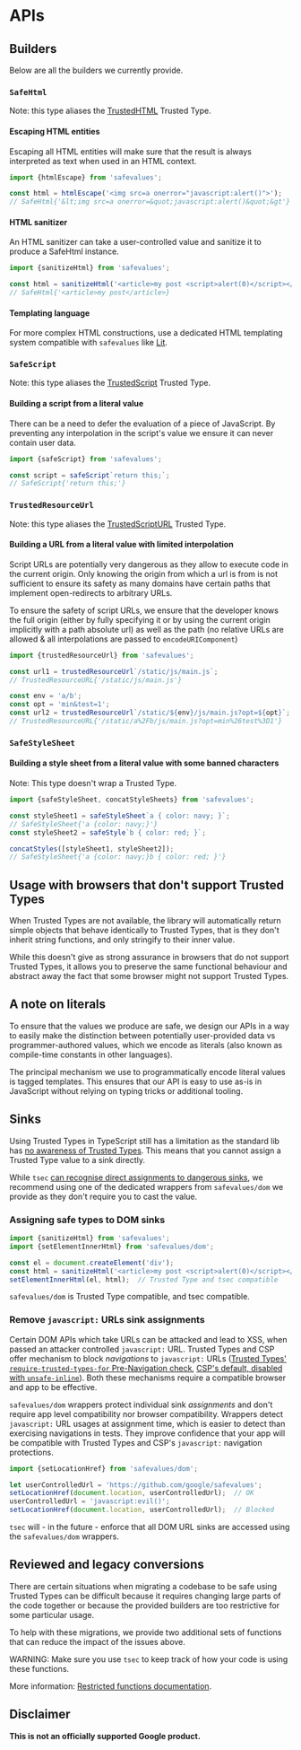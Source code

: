 # APIs

## Builders

Below are all the builders we currently provide.

### `SafeHtml`

Note: this type aliases the
[TrustedHTML](https://developer.mozilla.org/en-US/docs/Web/API/TrustedHTML)
Trusted Type.

#### Escaping HTML entities

Escaping all HTML entities will make sure that the result is always interpreted
as text when used in an HTML context.

```typescript
import {htmlEscape} from 'safevalues';

const html = htmlEscape('<img src=a onerror="javascript:alert()">');
// SafeHtml{'&lt;img src=a onerror=&quot;javascript:alert()&quot;&gt'}
```

#### HTML sanitizer

An HTML sanitizer can take a user-controlled value and sanitize it to produce a
SafeHtml instance.

```typescript
import {sanitizeHtml} from 'safevalues';

const html = sanitizeHtml('<article>my post <script>alert(0)</script></article>');
// SafeHtml{'<article>my post</article>}
```

#### Templating language

For more complex HTML constructions, use a dedicated HTML templating system
compatible with `safevalues` like [Lit](https://lit.dev).

### `SafeScript`

Note: this type aliases the
[TrustedScript](https://developer.mozilla.org/en-US/docs/Web/API/TrustedScript)
Trusted Type.

#### Building a script from a literal value

There can be a need to defer the evaluation of a piece of JavaScript. By
preventing any interpolation in the script's value we ensure it can never
contain user data.

```typescript
import {safeScript} from 'safevalues';

const script = safeScript`return this;`;
// SafeScript{'return this;'}
```

### `TrustedResourceUrl`

Note: this type aliases the
[TrustedScriptURL](https://developer.mozilla.org/en-US/docs/Web/API/TrustedScriptURL)
Trusted Type.

#### Building a URL from a literal value with limited interpolation

Script URLs are potentially very dangerous as they allow to execute code in the
current origin. Only knowing the origin from which a url is from is not
sufficient to ensure its safety as many domains have certain paths that
implement open-redirects to arbitrary URLs.

To ensure the safety of script URLs, we ensure that the developer knows the full
origin (either by fully specifying it or by using the current origin implicitly
with a path absolute url) as well as the path (no relative URLs are allowed &
all interpolations are passed to `encodeURIComponent`)

```typescript
import {trustedResourceUrl} from 'safevalues';

const url1 = trustedResourceUrl`/static/js/main.js`;
// TrustedResourceURL{'/static/js/main.js'}

const env = 'a/b';
const opt = 'min&test=1';
const url2 = trustedResourceUrl`/static/${env}/js/main.js?opt=${opt}`;
// TrustedResourceURL{'/static/a%2Fb/js/main.js?opt=min%26test%3D1'}
```

### `SafeStyleSheet`

#### Building a style sheet from a literal value with some banned characters

Note: This type doesn't wrap a Trusted Type.

```typescript
import {safeStyleSheet, concatStyleSheets} from 'safevalues';

const styleSheet1 = safeStyleSheet`a { color: navy; }`;
// SafeStyleSheet{'a {color: navy;}'}
const styleSheet2 = safeStyle`b { color: red; }`;

concatStyles([styleSheet1, styleSheet2]);
// SafeStyleSheet{'a {color: navy;}b { color: red; }'}
```

## Usage with browsers that don't support Trusted Types

When Trusted Types are not available, the library will automatically return
simple objects that behave identically to Trusted Types, that is they don't
inherit string functions, and only stringify to their inner value.

While this doesn't give as strong assurance in browsers that do not support
Trusted Types, it allows you to preserve the same functional behaviour and
abstract away the fact that some browser might not support Trusted Types.

## A note on literals

To ensure that the values we produce are safe, we design our APIs in a way to
easily make the distinction between potentially user-provided data vs
programmer-authored values, which we encode as literals (also known as
compile-time constants in other languages).

The principal mechanism we use to programmatically encode literal values is
tagged templates. This ensures that our API is easy to use as-is in JavaScript
without relying on typing tricks or additional tooling.

## Sinks

Using Trusted Types in TypeScript still has a limitation as the standard lib has
[no awareness of Trusted Types](https://github.com/microsoft/TypeScript/issues/30024).
This means that you cannot assign a Trusted Type value to a sink directly.

While `tsec`
[can recognise direct assignments to dangerous sinks](https://github.com/google/tsec#writing-trusted-type-compatible-code),
we recommend using one of the dedicated wrappers from `safevalues/dom` we
provide as they don't require you to cast the value.

### Assigning safe types to DOM sinks

```typescript
import {sanitizeHtml} from 'safevalues';
import {setElementInnerHtml} from 'safevalues/dom';

const el = document.createElement('div');
const html = sanitizeHtml('<article>my post <script>alert(0)</script></article>');
setElementInnerHtml(el, html);  // Trusted Type and tsec compatible
```

`safevalues/dom` is Trusted Type compatible, and tsec compatible.

### Remove `javascript:` URLs sink assignments

Certain DOM APIs which take URLs can be attacked and lead to XSS, when passed an
attacker controlled `javascript:` URL. Trusted Types and CSP offer mechanism to
block *navigations* to `javascript:` URLs
([Trusted Types' `require-trusted-types-for` Pre-Navigation check](https://w3c.github.io/webappsec-trusted-types/dist/spec/#require-trusted-types-for-pre-navigation-check),
[CSP's default, disabled with `unsafe-inline`](https://w3c.github.io/webappsec-csp/#should-block-navigation-request)).
Both these mechanisms require a compatible browser and app to be effective.

`safevalues/dom` wrappers protect individual sink *assignments* and don't
require app level compatibility nor browser compatibility. Wrappers detect
`javascript:` URL usages at assignment time, which is easier to detect than
exercising navigations in tests. They improve confidence that your app will be
compatible with Trusted Types and CSP's `javascript:` navigation protections.

```typescript
import {setLocationHref} from 'safevalues/dom';

let userControlledUrl = 'https://github.com/google/safevalues';
setLocationHref(document.location, userControlledUrl);  // OK
userControlledUrl = 'javascript:evil()';
setLocationHref(document.location, userControlledUrl);  // Blocked
```

`tsec` will - in the future - enforce that all DOM URL sinks are accessed using
the `safevalues/dom` wrappers.

## Reviewed and legacy conversions

There are certain situations when migrating a codebase to be safe using Trusted
Types can be difficult because it requires changing large parts of the code
together or because the provided builders are too restrictive for some
particular usage.

To help with these migrations, we provide two additional sets of functions that
can reduce the impact of the issues above.

WARNING: Make sure you use `tsec` to keep track of how your code is using these
functions.

More information:
[Restricted functions documentation](https://github.com/google/safevalues/tree/main/src/restricted).

## Disclaimer

**This is not an officially supported Google product.**
